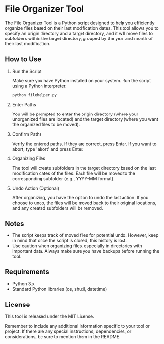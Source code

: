 # File Organizer Tool

The File Organizer Tool is a Python script designed to help you efficiently organize files based on their last modification dates. This tool allows you to specify an origin directory and a target directory, and it will move files to subfolders within the target directory, grouped by the year and month of their last modification.

## How to Use

1. Run the Script

    Make sure you have Python installed on your system. Run the script using a Python interpreter.

    ```bash
    python filehelper.py
    ```

2. Enter Paths

    You will be prompted to enter the origin directory (where your unorganized files are located) and the target directory (where you want the organized files to be moved).

3. Confirm Paths

    Verify the entered paths. If they are correct, press Enter. If you want to abort, type 'abort' and press Enter.

4. Organizing Files

    The tool will create subfolders in the target directory based on the last modification dates of the files. Each file will be moved to the corresponding subfolder (e.g., YYYY-MM format).

5. Undo Action (Optional)

    After organizing, you have the option to undo the last action. If you choose to undo, the files will be moved back to their original locations, and any created subfolders will be removed.

## Notes

- The script keeps track of moved files for potential undo. However, keep in mind that once the script is closed, this history is lost.
- Use caution when organizing files, especially in directories with important data. Always make sure you have backups before running the tool.

## Requirements

- Python 3.x
- Standard Python libraries (os, shutil, datetime)

## License

This tool is released under the MIT License.

Remember to include any additional information specific to your tool or project. If there are any special instructions, dependencies, or considerations, be sure to mention them in the README.
